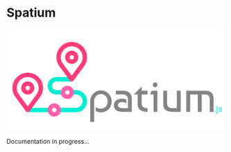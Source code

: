 # Spatium

![Spatium](https://github.com/LukaszRadecki/spatium/blob/master/spatium_logo.jpg)

Documentation in progress...
